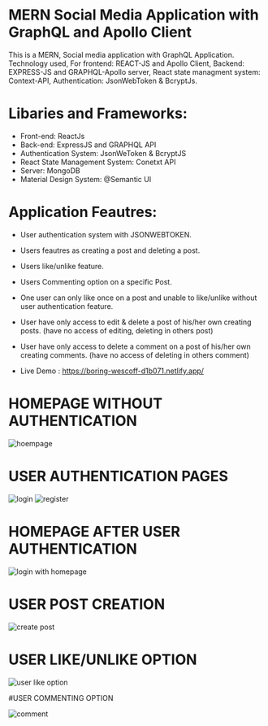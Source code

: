 # MERN Social Media Application with GraphQL and Apollo Client
 
This is a MERN, Social media application with GraphQL Application. Technology used, For frontend: REACT-JS and Apollo Client, Backend: EXPRESS-JS and GRAPHQL-Apollo server, React state managment system: Context-API, Authentication: JsonWebToken & BcryptJs.

# Libaries and Frameworks:
- Front-end: ReactJs
- Back-end: ExpressJS and GRAPHQL API
- Authentication System: JsonWeToken & BcryptJS
- React State Management System: Conetxt API
- Server: MongoDB
- Material Design System: @Semantic UI

# Application Feautres:

- User authentication system with JSONWEBTOKEN.
- Users feautres as creating a post and deleting a post.
- Users like/unlike feature.
- Users Commenting option on a specific Post.
- One user can only like once on a post and unable to like/unlike without user authentication feature.
- User have only access to edit & delete a post of his/her own creating posts. (have no access of editing, deleting in others post)
- User have only access to delete a comment on a post of his/her own creating comments. (have no access of  deleting in others comment)


- Live Demo : https://boring-wescoff-d1b071.netlify.app/

# HOMEPAGE WITHOUT AUTHENTICATION

![hoempage](https://user-images.githubusercontent.com/77459327/114030732-80505300-989c-11eb-8901-761dfada511a.png)

# USER AUTHENTICATION PAGES

![login](https://user-images.githubusercontent.com/77459327/114030737-81818000-989c-11eb-878b-3c07ccb4702a.png)
![register](https://user-images.githubusercontent.com/77459327/114030739-821a1680-989c-11eb-8da3-2fc2473366c2.png)

# HOMEPAGE AFTER USER AUTHENTICATION

![login with homepage](https://user-images.githubusercontent.com/77459327/114030736-80e8e980-989c-11eb-894f-16c68da9241a.png)

# USER POST CREATION

![create post](https://user-images.githubusercontent.com/77459327/114030730-7fb7bc80-989c-11eb-9880-ceb08cde7831.png)

# USER LIKE/UNLIKE OPTION

![user like option](https://user-images.githubusercontent.com/77459327/114030741-821a1680-989c-11eb-95f9-4ec7cdd59998.png)

#USER COMMENTING OPTION

![comment](https://user-images.githubusercontent.com/77459327/114030722-7e868f80-989c-11eb-8539-ca9c229aac1d.png)

